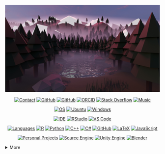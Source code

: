 ![Header](https://github.com/nobrien97/nobrien97/raw/main/images/lake4kdusk.jpg)


<p align="center">
    <a href="#"><img alt="Contact" src="https://img.shields.io/badge/-My%20Links-494649?style=flat-square&logo=rss&logoColor=white"></a>
    <a href="https://github.com/nobrien97" target="_blank"><img alt="GitHub" src="https://img.shields.io/badge/-@nobrien97-181717?style=flat-square&logo=GitHub&logoColor=white"></a>
    <a href="https://twitter.com/stochasnick" target="_blank"><img alt="GitHub" src="https://img.shields.io/badge/-@stochasnick-1DA1F2?style=flat-square&logo=Twitter&logoColor=white"></a>
    <a href="https://orcid.org/0000-0003-1363-5841" target="_blank"><img alt="ORCID" src="https://img.shields.io/badge/-ORCID-A6CE39?style=flat-square&logo=ORCID&logoColor=white"></a>
    <a href="https://stackoverflow.com/users/13586824/nick-obrien" target="_blank"><img alt="Stack Overflow" src="https://img.shields.io/badge/-Stack%20Overflow-FE7A16?style=flat-square&logo=Stack-Overflow&logoColor=white"></a>
    <a href="https://distrokid.com/hyperfollow/sinesurfer/transmission" target="_blank"><img alt="Music" src="https://img.shields.io/badge/-My%20Music-1DB954?style=flat-square&logo=spotify&logoColor=white"></a>
</p>

<p align="center">
    <a href="#"><img alt="OS" src="https://img.shields.io/badge/-OS-494649?logo=docker&logoColor=white&style=flat-square"></a>
    <a href="#"><img alt="Ubuntu" src="https://img.shields.io/badge/-Ubuntu%2020.04-E95420?logo=ubuntu&logoColor=white&style=flat-square"></a>
    <a href="#"><img alt="Windows" src="https://img.shields.io/badge/-Windows%2010-0078D6?logo=windows&logoColor=white&style=flat-square"></a>

<p align="center">
    <a href="#"><img alt="IDE" src="https://img.shields.io/badge/-IDE-494649?logo=visualstudio&logoColor=white&style=flat-square"></a>
    <a href="#"><img alt="RStudio" src="https://img.shields.io/badge/-RStudio-75AADB?logo=rstudio&logoColor=white&style=flat-square"></a>
    <a href="#"><img alt="VS Code" src="https://img.shields.io/badge/-VS%20Code-007ACC?logo=visualstudiocode&logoColor=white&style=flat-square"></a>

<p align="center">
    <a href="#"><img alt="Languages" src="https://img.shields.io/badge/-Languages%2FTools-494649?logo=plex&logoColor=white&style=flat-square"></a>
    <a href="#"><img alt="R" src="https://img.shields.io/badge/-R-276DC3?logo=r&logoColor=white&style=flat-square"></a>
    <a href="#"><img alt="Python" src="https://img.shields.io/badge/-Python%203-3776AB?logo=python&logoColor=white&style=flat-square"></a>
    <a href="#"><img alt="C++" src="https://img.shields.io/badge/-C%2B%2B-00599C?logo=c%2B%2B&logoColor=white&style=flat-square"></a>
    <a href="#"><img alt="C#" src="https://img.shields.io/badge/-C%23-239120?logo=csharp&logoColor=white&style=flat-square"></a>
    <a href="#"><img alt="GitHub" src="https://img.shields.io/badge/-GitHub-181717?logo=github&logoColor=white&style=flat-square"></a>
    <a href="#"><img alt="LaTeX" src="https://img.shields.io/badge/-LaTeX-008080?logo=latex&logoColor=white&style=flat-square"></a>
    <a href="#"><img alt="JavaScript" src="https://img.shields.io/badge/-JavaScript-F7DF1E?logo=javascript&logoColor=white&style=flat-square"></a>

<p align="center">
    <a href="#"><img alt="Personal Projects" src="https://img.shields.io/badge/-Personal%20Projects-494649?logo=pcgamingwiki&logoColor=white&style=flat-square"></a>
    <a href="#"><img alt="Source Engine" src="https://img.shields.io/badge/-Source%20Engine-F79A10?logo=sourceengine&logoColor=white&style=flat-square"></a>
    <a href="#"><img alt="Unity Engine" src="https://img.shields.io/badge/-Unity%20Engine-cccccc?logo=unity&logoColor=white&style=flat-square"></a>
    <a href="#"><img alt="Blender" src="https://img.shields.io/badge/-Blender-F5792A?logo=blender&logoColor=white&style=flat-square"></a>


<details>
<summary>More</summary>
<p align="center">
    <h1>Hello, world! 👋</h1>
    I'm Nick O'Brien, a PhD candidate in the <a href="https://www.ortizbarrientoslab.org/">Ortiz-Barrientos Lab</a> at the University of Queensland, Australia. My research interests include constraints and drivers of polygenic adaptation, and computational methods to find these regulators of natural selection. My PhD focuses on investigating some of these adaptive regulators in the context of both additive quantitative genetics models and nonlinear gene regulatory network models, using forward-time genetic simulation approaches. In my free time, I like to listen to and write music, play video games, and code. I also like to mod video games - I have done a bit of everything: level design, environment art, voice acting, scripting, and music.

<h2>📈 GitHub Stats</h2>
    <p align="center">
        <img alt = "GitHub Stats" src="https://github-readme-stats.vercel.app/api?username=nobrien97include_all_commits=true&count_private=true&show_icons=true&hide=issues&icon_color=000000&hide_border=true&title_color=5391FE&text_color=555&theme=dracula">
        <br>
        <img alt = "Top Language" src="https://github-readme-stats.vercel.app/api/top-langs/?username=nobrien97&hide=html,&hide_border=true&title_color=5391FE&text_color=555&theme=dracula">
        </p>
</details>

<!--
**nobrien97/nobrien97** is a ✨ _special_ ✨ repository because its `README.md` (this file) appears on your GitHub profile.

Here are some ideas to get you started:

- 🔭 I’m currently working on ...
- 🌱 I’m currently learning ...
- 👯 I’m looking to collaborate on ...
- 🤔 I’m looking for help with ...
- 💬 Ask me about ...
- 📫 How to reach me: ...
- 😄 Pronouns: ...
- ⚡ Fun fact: ...
-->
